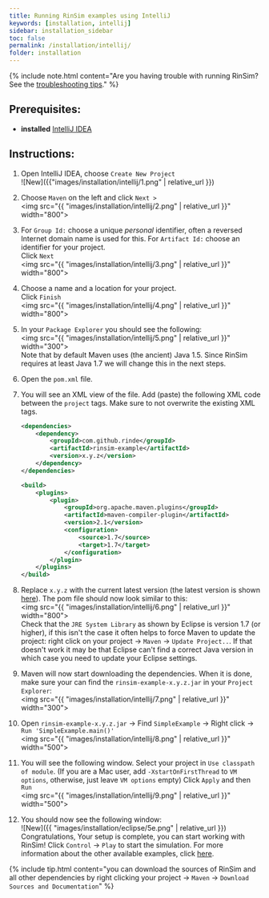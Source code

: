 ```yaml
---
title: Running RinSim examples using IntelliJ
keywords: [installation, intellij]
sidebar: installation_sidebar
toc: false
permalink: /installation/intellij/
folder: installation
---
```


{% include note.html content="Are you having trouble with running RinSim? See the [troubleshooting tips](/installation/troubleshooting/)." %}

## Prerequisites: 

- __installed__ [IntelliJ IDEA](https://www.jetbrains.com/idea/)

## Instructions:

1. Open IntelliJ IDEA, choose ``Create New Project``<br/>
![New]({{"images/installation/intellij/1.png" | relative_url }})

2. Choose ``Maven`` on the left and click ``Next >``<br/>
<img src="{{ "images/installation/intellij/2.png" | relative_url }}" width="800">

3. For ``Group Id:`` choose a unique _personal_ identifier, often a reversed Internet domain name is used for this. For ``Artifact Id:`` choose an identifier for your project.<br/>
Click ``Next``<br/>
<img src="{{ "images/installation/intellij/3.png" | relative_url }}" width="800">

4. Choose a name and a location for your project.<br/>
Click ``Finish``<br/>
<img src="{{ "images/installation/intellij/4.png" | relative_url }}" width="800">

5. In your ``Package Explorer`` you should see the following:<br/>
<img src="{{ "images/installation/intellij/5.png" | relative_url }}" width="300"><br/>
Note that by default Maven uses (the ancient) Java 1.5. Since RinSim requires at least Java 1.7 we will change this in the next steps.

6. Open the ``pom.xml`` file.

7. You will see an XML view of the file. Add (paste) the following XML code between the ``project`` tags. Make sure to not overwrite the existing XML tags.
    ```xml
    <dependencies>
        <dependency>
            <groupId>com.github.rinde</groupId>
            <artifactId>rinsim-example</artifactId>
            <version>x.y.z</version>
        </dependency>
    </dependencies>

    <build>
		<plugins>
			<plugin>
				<groupId>org.apache.maven.plugins</groupId>
				<artifactId>maven-compiler-plugin</artifactId>
				<version>2.1</version>
				<configuration>
					<source>1.7</source>
					<target>1.7</target>
				</configuration>
			</plugin>
		</plugins>
	</build>
    ```

8. Replace ``x.y.z`` with the current latest version (the latest version is shown [here](https://github.com/rinde/RinSim/)). The pom file should now look similar to this:<br/>
<img src="{{ "images/installation/intellij/6.png" | relative_url }}" width="800"><br/>
 Check that the ``JRE System Library`` as shown by Eclipse is version 1.7 (or higher), if this isn't the case it often helps to force Maven to update the project: right click on your project -> ``Maven`` -> ``Update Project..``. If that doesn't work it may be that Eclipse can't find a correct Java version in which case you need to update your Eclipse settings.

9. Maven will now start downloading the dependencies. When it is done, make sure your can find the ``rinsim-example-x.y.z.jar`` in your ``Project Explorer``:<br/>
<img src="{{ "images/installation/intellij/7.png" | relative_url }}" width="300">

10. Open ``rinsim-example-x.y.z.jar`` -> Find ``SimpleExample`` -> Right click -> ``Run 'SimpleExample.main()'``<br/>
<img src="{{ "images/installation/intellij/8.png" | relative_url }}" width="500">

11. You will see the following window. Select your project in ``Use classpath of module``. (If you are a Mac user, add ``-XstartOnFirstThread`` to ``VM options``, otherwise, just leave ``VM options`` empty) Click ``Apply`` and then ``Run``<br/>
<img src="{{ "images/installation/intellij/9.png" | relative_url }}" width="500">

12. You should now see the following window:<br/>
![New]({{ "images/installation/eclipse/5e.png" | relative_url }})<br/>
Congratulations, Your setup is complete, you can start working with RinSim!
Click ``Control`` -> ``Play`` to start the simulation. For more information about the other available examples, click [here](../example/README.md).

{% include tip.html content="you can download the sources of RinSim and all other dependencies by right clicking your project -> ``Maven`` -> ``Download Sources and Documentation``" %}
